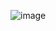 ![image](https://github.com/Gavin991/DirectX12CodeSamples/blob/master/DirectX12CodeSamplesSolution/DirectX12ColladaDaeBase/DirectX12ColladaDaeBase.png)
